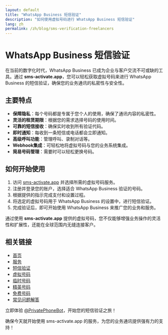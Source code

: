 ```yaml
---
layout: default
title: "WhatsApp Business 短信验证"
description: "如何使用虚拟号码进行 WhatsApp Business 短信验证"
lang: zh
permalink: /zh/blog/sms-verification-freelancers
---
```


# WhatsApp Business 短信验证

在当前的数字化时代，WhatsApp Business 已成为企业与客户交流不可或缺的工具。通过 **sms-activate.app**，您可以轻松获取虚拟号码来进行 WhatsApp Business 的短信验证，确保您的业务通讯的私密性与安全性。

## 主要特点

- **保障隐私**：每个号码都是专属于您个人的使用，确保了通讯内容的私密性。
- **灵活的租赁期限**：根据您的需求选择号码的使用时间。
- **可靠的短信接收**：确保实时收到所有验证代码。
- **即时通知**：每收到一条短信或电话都会立即通知。
- **高级呼叫功能**：管理呼叫、录制对话等。
- **Webhook集成**：可轻松地将虚拟号码与您的业务系统集成。
- **简易号码管理**：需要时可以轻松更换号码。

## 如何开始使用

1. 访问 [sms-activate.app](https://sms-activate.app) 并选择所需的虚拟号码服务。
2. 注册并登录您的账户，选择适合 WhatsApp Business 验证的号码。
3. 根据提供的指示完成支付和设置过程。
4. 将选定的虚拟号码用于 WhatsApp Business 的设置中，进行短信验证。
5. 完成验证后，即可开始使用 WhatsApp Business 来推广您的业务和服务。

通过使用 **sms-activate.app** 提供的虚拟号码，您不仅能够增强业务操作的灵活性和扩展性，还能在全球范围内无缝连接客户。

## 相关链接

- [首页](/zh/)
- [服务](/zh/services)
- [短信验证](/zh/sms-verification)
- [虚拟号码](/zh/virtual-phone-numbers)
- [临时号码](/zh/temporary-phone-numbers)
- [精英号码](/zh/elite-phone-numbers)
- [免费号码](/zh/free-phone-numbers)
- [常见问题解答](/zh/faq)
  
立即体验 [@PrivatePhoneBot](https://t.me/PrivatePhoneBot)，开始您的短信验证之旅！

确保今天就开始使用 sms-activate.app 的服务，为您的业务通讯提供强有力的支持！